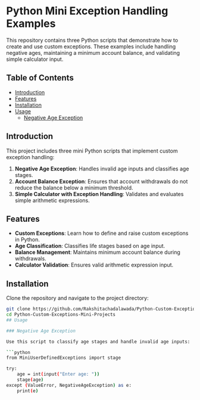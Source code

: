 # Python Mini Exception Handling Examples

This repository contains three Python scripts that demonstrate how to create and use custom exceptions. These examples include handling negative ages, maintaining a minimum account balance, and validating simple calculator input.

## Table of Contents
- [Introduction](#introduction)
- [Features](#features)
- [Installation](#installation)
- [Usage](#usage)
  - [Negative Age Exception](#negative-age-exception)
 


## Introduction

This project includes three mini Python scripts that implement custom exception handling:
1. **Negative Age Exception**: Handles invalid age inputs and classifies age stages.
2. **Account Balance Exception**: Ensures that account withdrawals do not reduce the balance below a minimum threshold.
3. **Simple Calculator with Exception Handling**: Validates and evaluates simple arithmetic expressions.

## Features

- **Custom Exceptions**: Learn how to define and raise custom exceptions in Python.
- **Age Classification**: Classifies life stages based on age input.
- **Balance Management**: Maintains minimum account balance during withdrawals.
- **Calculator Validation**: Ensures valid arithmetic expression input.

## Installation



Clone the repository and navigate to the project directory:

```bash
git clone https://github.com/Rakshitachadalawada/Python-Custom-Exceptions-Mini-Projects.git
cd Python-Custom-Exceptions-Mini-Projects
## Usage

### Negative Age Exception

Use this script to classify age stages and handle invalid age inputs:

```python
from MiniUserDefinedExceptions import stage

try:
    age = int(input("Enter age: "))
    stage(age)
except (ValueError, NegativeAgeException) as e:
    print(e)


